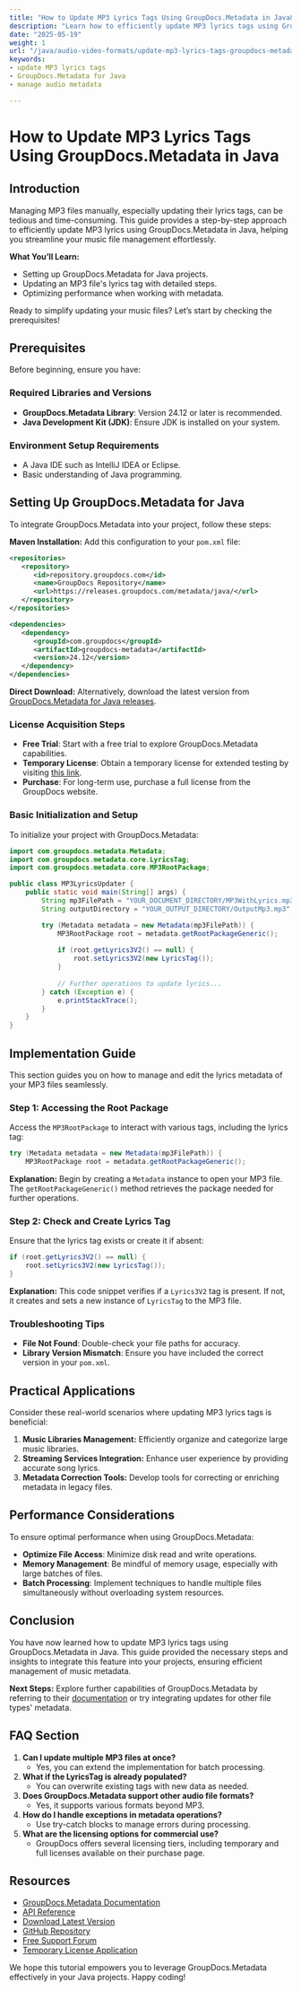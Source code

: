 ```yaml
---
title: "How to Update MP3 Lyrics Tags Using GroupDocs.Metadata in Java&#58; A Step-by-Step Guide"
description: "Learn how to efficiently update MP3 lyrics tags using GroupDocs.Metadata for Java. Streamline your music file management with this comprehensive guide."
date: "2025-05-19"
weight: 1
url: "/java/audio-video-formats/update-mp3-lyrics-tags-groupdocs-metadata-java-guide/"
keywords:
- update MP3 lyrics tags
- GroupDocs.Metadata for Java
- manage audio metadata

---
```



# How to Update MP3 Lyrics Tags Using GroupDocs.Metadata in Java

## Introduction

Managing MP3 files manually, especially updating their lyrics tags, can be tedious and time-consuming. This guide provides a step-by-step approach to efficiently update MP3 lyrics using GroupDocs.Metadata in Java, helping you streamline your music file management effortlessly.

**What You’ll Learn:**
- Setting up GroupDocs.Metadata for Java projects.
- Updating an MP3 file's lyrics tag with detailed steps.
- Optimizing performance when working with metadata.

Ready to simplify updating your music files? Let’s start by checking the prerequisites!

## Prerequisites
Before beginning, ensure you have:

### Required Libraries and Versions
- **GroupDocs.Metadata Library**: Version 24.12 or later is recommended.
- **Java Development Kit (JDK)**: Ensure JDK is installed on your system.

### Environment Setup Requirements
- A Java IDE such as IntelliJ IDEA or Eclipse.
- Basic understanding of Java programming.

## Setting Up GroupDocs.Metadata for Java
To integrate GroupDocs.Metadata into your project, follow these steps:

**Maven Installation:**
Add this configuration to your `pom.xml` file:
```xml
<repositories>
   <repository>
      <id>repository.groupdocs.com</id>
      <name>GroupDocs Repository</name>
      <url>https://releases.groupdocs.com/metadata/java/</url>
   </repository>
</repositories>

<dependencies>
   <dependency>
      <groupId>com.groupdocs</groupId>
      <artifactId>groupdocs-metadata</artifactId>
      <version>24.12</version>
   </dependency>
</dependencies>
```
**Direct Download:**
Alternatively, download the latest version from [GroupDocs.Metadata for Java releases](https://releases.groupdocs.com/metadata/java/).

### License Acquisition Steps
- **Free Trial**: Start with a free trial to explore GroupDocs.Metadata capabilities.
- **Temporary License**: Obtain a temporary license for extended testing by visiting [this link](https://purchase.groupdocs.com/temporary-license/).
- **Purchase**: For long-term use, purchase a full license from the GroupDocs website.

### Basic Initialization and Setup
To initialize your project with GroupDocs.Metadata:
```java
import com.groupdocs.metadata.Metadata;
import com.groupdocs.metadata.core.LyricsTag;
import com.groupdocs.metadata.core.MP3RootPackage;

public class MP3LyricsUpdater {
    public static void main(String[] args) {
        String mp3FilePath = "YOUR_DOCUMENT_DIRECTORY/MP3WithLyrics.mp3";
        String outputDirectory = "YOUR_OUTPUT_DIRECTORY/OutputMp3.mp3";

        try (Metadata metadata = new Metadata(mp3FilePath)) {
            MP3RootPackage root = metadata.getRootPackageGeneric();
            
            if (root.getLyrics3V2() == null) {
                root.setLyrics3V2(new LyricsTag());
            }
            
            // Further operations to update lyrics...
        } catch (Exception e) {
            e.printStackTrace();
        }
    }
}
```

## Implementation Guide
This section guides you on how to manage and edit the lyrics metadata of your MP3 files seamlessly.

### Step 1: Accessing the Root Package
Access the `MP3RootPackage` to interact with various tags, including the lyrics tag:
```java
try (Metadata metadata = new Metadata(mp3FilePath)) {
    MP3RootPackage root = metadata.getRootPackageGeneric();
```
**Explanation:** Begin by creating a `Metadata` instance to open your MP3 file. The `getRootPackageGeneric()` method retrieves the package needed for further operations.

### Step 2: Check and Create Lyrics Tag
Ensure that the lyrics tag exists or create it if absent:
```java
if (root.getLyrics3V2() == null) {
    root.setLyrics3V2(new LyricsTag());
}
```
**Explanation:** This code snippet verifies if a `Lyrics3V2` tag is present. If not, it creates and sets a new instance of `LyricsTag` to the MP3 file.

### Troubleshooting Tips
- **File Not Found**: Double-check your file paths for accuracy.
- **Library Version Mismatch**: Ensure you have included the correct version in your `pom.xml`.

## Practical Applications
Consider these real-world scenarios where updating MP3 lyrics tags is beneficial:
1. **Music Libraries Management:** Efficiently organize and categorize large music libraries.
2. **Streaming Services Integration:** Enhance user experience by providing accurate song lyrics.
3. **Metadata Correction Tools:** Develop tools for correcting or enriching metadata in legacy files.

## Performance Considerations
To ensure optimal performance when using GroupDocs.Metadata:
- **Optimize File Access**: Minimize disk read and write operations.
- **Memory Management**: Be mindful of memory usage, especially with large batches of files.
- **Batch Processing**: Implement techniques to handle multiple files simultaneously without overloading system resources.

## Conclusion
You have now learned how to update MP3 lyrics tags using GroupDocs.Metadata in Java. This guide provided the necessary steps and insights to integrate this feature into your projects, ensuring efficient management of music metadata.

**Next Steps:** Explore further capabilities of GroupDocs.Metadata by referring to their [documentation](https://docs.groupdocs.com/metadata/java/) or try integrating updates for other file types' metadata.

## FAQ Section
1. **Can I update multiple MP3 files at once?**
   - Yes, you can extend the implementation for batch processing.
2. **What if the LyricsTag is already populated?**
   - You can overwrite existing tags with new data as needed.
3. **Does GroupDocs.Metadata support other audio file formats?**
   - Yes, it supports various formats beyond MP3.
4. **How do I handle exceptions in metadata operations?**
   - Use try-catch blocks to manage errors during processing.
5. **What are the licensing options for commercial use?**
   - GroupDocs offers several licensing tiers, including temporary and full licenses available on their purchase page.

## Resources
- [GroupDocs.Metadata Documentation](https://docs.groupdocs.com/metadata/java/)
- [API Reference](https://reference.groupdocs.com/metadata/java/)
- [Download Latest Version](https://releases.groupdocs.com/metadata/java/)
- [GitHub Repository](https://github.com/groupdocs-metadata/GroupDocs.Metadata-for-Java)
- [Free Support Forum](https://forum.groupdocs.com/c/metadata/)
- [Temporary License Application](https://purchase.groupdocs.com/temporary-license/) 

We hope this tutorial empowers you to leverage GroupDocs.Metadata effectively in your Java projects. Happy coding!

